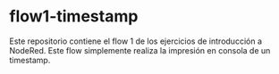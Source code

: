 # flow1-timestamp
Este repositorio contiene el flow 1 de los ejercicios de introducción a NodeRed. Este flow simplemente realiza la impresión en consola de un timestamp.
